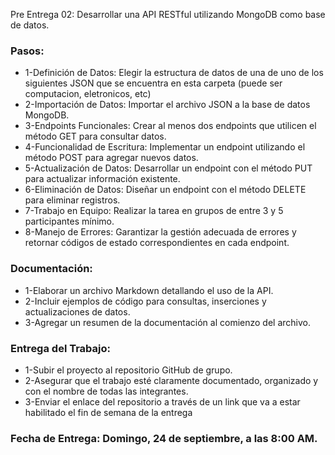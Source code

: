 Pre Entrega 02: Desarrollar una API RESTful utilizando MongoDB como base de datos.

### Pasos:
-   1-Definición de Datos: Elegir la estructura de datos de una de uno de los siguientes JSON que se encuentra en esta carpeta (puede ser computacion, eletronicos, etc)
-   2-Importación de Datos: Importar el archivo JSON a la base de datos MongoDB.
-   3-Endpoints Funcionales: Crear al menos dos endpoints que utilicen el método GET para consultar datos.
-   4-Funcionalidad de Escritura: Implementar un endpoint utilizando el método POST para agregar nuevos datos.
-   5-Actualización de Datos: Desarrollar un endpoint con el método PUT para actualizar información existente.
-   6-Eliminación de Datos: Diseñar un endpoint con el método DELETE para eliminar registros.
-   7-Trabajo en Equipo: Realizar la tarea en grupos de entre 3 y 5 participantes mínimo.
-   8-Manejo de Errores: Garantizar la gestión adecuada de errores y retornar códigos de estado correspondientes en cada endpoint.


### Documentación:
-   1-Elaborar un archivo Markdown detallando el uso de la API.
-   2-Incluir ejemplos de código para consultas, inserciones y actualizaciones de datos.
-   3-Agregar un resumen de la documentación al comienzo del archivo.

### Entrega del Trabajo:
-   1-Subir el proyecto al repositorio GitHub de grupo.
-   2-Asegurar que el trabajo esté claramente documentado, organizado y con el nombre de todas las integrantes.
-   3-Enviar el enlace del repositorio a través de un link que va a estar habilitado el fin de semana de la entrega

### Fecha de Entrega: Domingo, 24 de septiembre, a las 8:00 AM.

